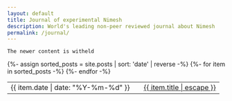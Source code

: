 ```yaml
---
layout: default
title: Journal of experimental Nimesh
description: World's leading non-peer reviewed journal about Nimesh
permalink: /journal/
---
```


```
The newer content is witheld
```

<table>
  {%- assign sorted_posts = site.posts | sort: 'date' | reverse -%}
  {%- for item in sorted_posts -%}
    <tr>
      <td class="date-column">
        {{ item.date | date: "%Y-%m-%d" }}
      </td>
      <td class="empty-column"></td>
      <td class="content-column">
        <a href="{{ item.url | relative_url }}">{{ item.title | escape }}</a>
      </td>
    </tr>
  {%- endfor -%}
</table>
